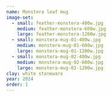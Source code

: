 ```yaml
---
name: Monstera leaf mug
image-set:
  - small: feather-monstera-400w.jpg
    medium: feather-monstera-600w.jpg
    large: feather-monstera-1200w.jpg
  - small: monstera-mug-01-400w.jpg
    medium: monstera-mug-01-600w.jpg
    large: monstera-mug-01-1200w.jpg   
  - small: monstera-mug-02-400w.jpg
    medium: monstera-mug-02-600w.jpg
    large: monstera-mug-02-1200w.jpg
clay: white stoneware
year: 2024
order: 1
---
```

